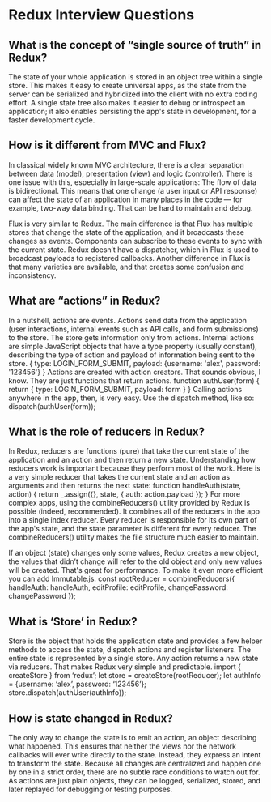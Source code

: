 # Redux Interview Questions


##  What is the concept of “single source of truth” in Redux?

The state of your whole application is stored in an object tree within a single store. This makes it easy to create universal apps, as the state from the server can be serialized and hybridized into the client with no extra coding effort. A single state tree also makes it easier to debug or introspect an application; it also enables persisting the app's state in development, for a faster development cycle.


##  How is it different from MVC and Flux?

In classical widely known MVC architecture, there is a clear separation between data (model), presentation (view) and logic (controller). There is one issue with this, especially in large-scale applications: The flow of data is bidirectional. This means that one change (a user input or API response) can affect the state of an application in many places in the code — for example, two-way data binding. That can be hard to maintain and debug.

Flux is very similar to Redux. The main difference is that Flux has multiple stores that change the state of the application, and it broadcasts these changes as events. Components can subscribe to these events to sync with the current state. Redux doesn’t have a dispatcher, which in Flux is used to broadcast payloads to registered callbacks. Another difference in Flux is that many varieties are available, and that creates some confusion and inconsistency.


## What are “actions” in Redux?

In a nutshell, actions are events. Actions send data from the application (user interactions, internal events such as API calls, and form submissions) to the store. The store gets information only from actions. Internal actions are simple JavaScript objects that have a type property (usually constant), describing the type of action and payload of information being sent to the store.
{
    type: LOGIN_FORM_SUBMIT,
    payload: {username: 'alex', password: '123456'}
}
Actions are created with action creators. That sounds obvious, I know. They are just functions that return actions.
function authUser(form) {
    return {
        type: LOGIN_FORM_SUBMIT,
        payload: form
    }
}
Calling actions anywhere in the app, then, is very easy. Use the dispatch method, like so:
dispatch(authUser(form));


## What is the role of reducers in Redux? 

In Redux, reducers are functions (pure) that take the current state of the application and an action and then return a new state. Understanding how reducers work is important because they perform most of the work. Here is a very simple reducer that takes the current state and an action as arguments and then returns the next state:
function handleAuth(state, action) {
    return _.assign({}, state, {
        auth: action.payload
    });
}
For more complex apps, using the combineReducers() utility provided by Redux is possible (indeed, recommended). It combines all of the reducers in the app into a single index reducer. Every reducer is responsible for its own part of the app's state, and the state parameter is different for every reducer. The combineReducers() utility makes the file structure much easier to maintain.

If an object (state) changes only some values, Redux creates a new object, the values that didn’t change will refer to the old object and only new values will be created. That's great for performance. To make it even more efficient you can add Immutable.js.
const rootReducer = combineReducers({
    handleAuth: handleAuth,
    editProfile: editProfile,
    changePassword: changePassword
});

##  What is ‘Store’ in Redux?

Store is the object that holds the application state and provides a few helper methods to access the state, dispatch actions and register listeners. The entire state is represented by a single store. Any action returns a new state via reducers. That makes Redux very simple and predictable.
import { createStore } from ‘redux’;
let store = createStore(rootReducer);
let authInfo = {username: ‘alex’, password: ‘123456’};
store.dispatch(authUser(authInfo));

##  How is state changed in Redux? 

The only way to change the state is to emit an action, an object describing what happened. This ensures that neither the views nor the network callbacks will ever write directly to the state. Instead, they express an intent to transform the state. Because all changes are centralized and happen one by one in a strict order, there are no subtle race conditions to watch out for. As actions are just plain objects, they can be logged, serialized, stored, and later replayed for debugging or testing purposes.
